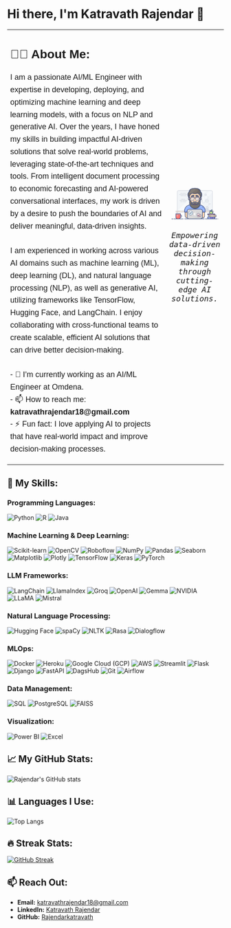 # Hi there, I'm Katravath Rajendar 👋 

<table>
  <tr>
    <td>
      <h2 style="font-family: Arial, sans-serif; font-size: 28px;">👨‍💻 About Me:</h2>
      <p style="font-family: 'Trebuchet MS', sans-serif; font-size: 18px; line-height: 1.6;">
        I am a passionate AI/ML Engineer with expertise in developing, deploying, and optimizing machine learning and deep learning models, with a focus on NLP and generative AI. Over the years, I have honed my skills in building impactful AI-driven solutions that solve real-world problems, leveraging state-of-the-art techniques and tools. From intelligent document processing to economic forecasting and AI-powered conversational interfaces, my work is driven by a desire to push the boundaries of AI and deliver meaningful, data-driven insights.<br><br>
        I am experienced in working across various AI domains such as machine learning (ML), deep learning (DL), and natural language processing (NLP), as well as generative AI, utilizing frameworks like TensorFlow, Hugging Face, and LangChain. I enjoy collaborating with cross-functional teams to create scalable, efficient AI solutions that can drive better decision-making.<br><br>
        - 🔭 I’m currently working as an AI/ML Engineer at Omdena.<br>
        - 📫 How to reach me: <b>katravathrajendar18@gmail.com</b><br>
        - ⚡ Fun fact: I love applying AI to projects that have real-world impact and improve decision-making processes.
      </p>
    </td>
    <td>
      <img src="https://github.com/Rajendarkatravath/KatravathRajendar/blob/main/programmer.gif" width="300" />
      <p style="text-align: center; font-family: 'Lucida Console', monospace; font-size: 18px; font-style: italic;">
        Empowering data-driven decision-making through cutting-edge AI solutions.
      </p>
    </td>
  </tr>
</table>

## 🚀 My Skills:

### Programming Languages:
![Python](https://img.shields.io/badge/-Python-333?style=flat&logo=python)
![R](https://img.shields.io/badge/-R-276DC3?style=flat&logo=r)
![Java](https://img.shields.io/badge/-Java-007396?style=flat&logo=java)

### Machine Learning & Deep Learning:
![Scikit-learn](https://img.shields.io/badge/-Scikit--learn-F7931E?style=flat&logo=scikit-learn&logoColor=white)
![OpenCV](https://img.shields.io/badge/-OpenCV-5C3EE8?style=flat&logo=opencv&logoColor=white)
![Roboflow](https://img.shields.io/badge/-Roboflow-000000?style=flat&logo=roboflow&logoColor=white)
![NumPy](https://img.shields.io/badge/-NumPy-013243?style=flat&logo=numpy)
![Pandas](https://img.shields.io/badge/-Pandas-150458?style=flat&logo=pandas)
![Seaborn](https://img.shields.io/badge/-Seaborn-333?style=flat&logo=seaborn)
![Matplotlib](https://img.shields.io/badge/-Matplotlib-333?style=flat&logo=matplotlib)
![Plotly](https://img.shields.io/badge/-Plotly-239120?style=flat&logo=plotly)
![TensorFlow](https://img.shields.io/badge/-TensorFlow-FF6F00?style=flat&logo=tensorflow)
![Keras](https://img.shields.io/badge/-Keras-D00000?style=flat&logo=keras)
![PyTorch](https://img.shields.io/badge/-PyTorch-EE4C2C?style=flat&logo=pytorch)

### LLM Frameworks:
![LangChain](https://img.shields.io/badge/-LangChain-333?style=flat&logo=langchain)
![LlamaIndex](https://img.shields.io/badge/-LlamaIndex-FF6F00?style=flat&logo=llama)
![Groq](https://img.shields.io/badge/-Groq-333?style=flat&logo=groq)
![OpenAI](https://img.shields.io/badge/-OpenAI-333?style=flat&logo=openai)
![Gemma](https://img.shields.io/badge/-Gemma-FF6F00?style=flat&logo=gemma)
![NVIDIA](https://img.shields.io/badge/-NVIDIA-76B900?style=flat&logo=nvidia)
![LLaMA](https://img.shields.io/badge/-LLaMA-333?style=flat&logo=llama)
![Mistral](https://img.shields.io/badge/-Mistral-333?style=flat&logo=mistral)

### Natural Language Processing:
![Hugging Face](https://img.shields.io/badge/-Hugging%20Face-FF9900?style=flat&logo=hugging-face)
![spaCy](https://img.shields.io/badge/-spaCy-09A3D5?style=flat&logo=spacy)
![NLTK](https://img.shields.io/badge/-NLTK-007396?style=flat&logo=python)
![Rasa](https://img.shields.io/badge/-Rasa-5B8DEE?style=flat&logo=rasa)
![Dialogflow](https://img.shields.io/badge/-Dialogflow-FF9800?style=flat&logo=dialogflow)

### MLOps:
![Docker](https://img.shields.io/badge/-Docker-2496ED?style=flat&logo=docker)
![Heroku](https://img.shields.io/badge/-Heroku-430098?style=flat&logo=heroku)
![Google Cloud (GCP)](https://img.shields.io/badge/-Google%20Cloud-4285F4?style=flat&logo=google-cloud)
![AWS](https://img.shields.io/badge/-Amazon%20AWS-232F3E?style=flat&logo=amazon-aws)
![Streamlit](https://img.shields.io/badge/-Streamlit-FF4B4B?style=flat&logo=streamlit)
![Flask](https://img.shields.io/badge/-Flask-333?style=flat&logo=flask)
![Django](https://img.shields.io/badge/-Django-092E20?style=flat&logo=django)
![FastAPI](https://img.shields.io/badge/-FastAPI-009688?style=flat&logo=fastapi)
![DagsHub](https://img.shields.io/badge/-DagsHub-3367D6?style=flat&logo=dagshub)
![Git](https://img.shields.io/badge/-Git-F05032?style=flat&logo=git)
![Airflow](https://img.shields.io/badge/-Airflow-017CEE?style=flat&logo=apache-airflow)

### Data Management:
![SQL](https://img.shields.io/badge/-SQL-4479A1?style=flat&logo=mysql)
![PostgreSQL](https://img.shields.io/badge/-PostgreSQL-336791?style=flat&logo=postgresql)
![FAISS](https://img.shields.io/badge/-FAISS-333?style=flat&logo=faiss)

### Visualization:
![Power BI](https://img.shields.io/badge/-Power%20BI-F2C811?style=flat&logo=powerbi)
![Excel](https://img.shields.io/badge/-Excel-217346?style=flat&logo=microsoft-excel)

## 📈 My GitHub Stats:
![Rajendar's GitHub stats](https://github-readme-stats.vercel.app/api?username=Rajendarkatravath&show_icons=true&theme=radical)

## 📊 Languages I Use:
![Top Langs](https://github-readme-stats.vercel.app/api/top-langs/?username=Rajendarkatravath&layout=compact)

## 🔥 Streak Stats:
[![GitHub Streak](https://streak-stats.demolab.com/?user=Rajendarkatravath&theme=radical)](https://git.io/streak-stats)

## 📫 Reach Out:
- **Email:** katravathrajendar18@gmail.com
- **LinkedIn:** [Katravath Rajendar](https://www.linkedin.com/in/katravath-rajendar)
- **GitHub:** [Rajendarkatravath](https://github.com/Rajendarkatravath)

